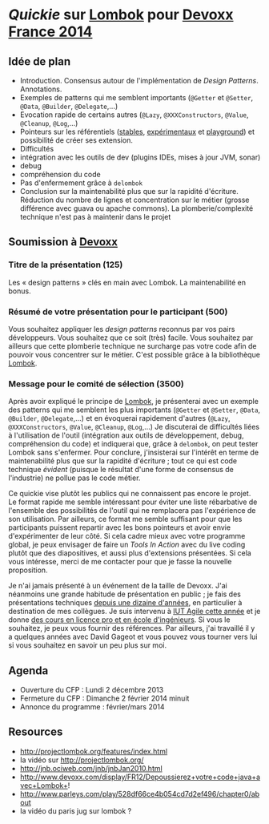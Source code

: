 _Quickie_ sur [Lombok](http://projectlombok.org/) pour [Devoxx France 2014](http://cfp.devoxx.fr/cfp/proposal/new)
=============

## Idée de plan

* Introduction. Consensus autour de l'implémentation de _Design Patterns_. Annotations.
* Exemples de patterns qui me semblent importants (`@Getter` et `@Setter`, `@Data`, `@Builder`, `@Delegate`,...)
* Evocation rapide de certains autres (`@Lazy`, `@XXXConstructors`, `@Value`, `@Cleanup`, `@Log`,...)
* Pointeurs sur les référentiels ([stables](http://projectlombok.org/features/), [expérimentaux](http://projectlombok.org/features/experimental/) et [playground](https://github.com/peichhorn/lombok-pg)) et possibilité de créer ses extension.
* Difficultés
 * intégration avec les outils de dev (plugins IDEs, mises à jour JVM, sonar)
 * debug
 * compréhension du code
* Pas d'enfermement grâce à `delombok`
* Conclusion sur la maintenabilité plus que sur la rapidité d'écriture. Réduction du nombre de lignes et concentration sur le métier (grosse différence avec guava ou apache commons). La plomberie/complexité technique n'est pas à maintenir dans le projet


## Soumission à [Devoxx](http://cfp.devoxx.fr/cfp/proposal/new)

### Titre de la présentation (125)

Les « design patterns » clés en main avec Lombok. La maintenabilité en bonus.

### Résumé de votre présentation pour le participant (500)

Vous souhaitez appliquer les _design patterns_ reconnus par vos pairs développeurs. Vous souhaitez que ce soit (très) facile. Vous souhaitez par ailleurs que cette plomberie technique ne surcharge pas votre code afin de pouvoir vous concentrer sur le métier. C'est possible grâce à la bibliothèque [Lombok](http://projectlombok.org/).

### Message pour le comité de sélection (3500)

Après avoir expliqué le principe de [Lombok](http://projectlombok.org/), je présenterai avec un exemple des patterns qui me semblent les plus importants (`@Getter` et `@Setter`, `@Data`, `@Builder`, `@Delegate`,...) et en évoquerai rapidement d'autres (`@Lazy`, `@XXXConstructors`, `@Value`, `@Cleanup`, `@Log`,...) Je discuterai de difficultés liées à l'utilisation de l'outil (intégration aux outils de développement, debug, compréhension du code) et indiquerai que, grâce à `delombok`, on peut tester Lombok sans s'enfermer. Pour conclure, j'insisterai sur l'intérêt en terme de maintenabilité plus que sur la rapidité d'écriture ; tout ce qui est code technique _évident_ (puisque le résultat d'une forme de consensus de l'industrie) ne pollue pas le code métier.

Ce quickie vise plutôt les publics qui ne connaissent pas encore le projet. Le format rapide me semble intéressant pour éviter une liste rébarbative de l'ensemble des possibilités de l'outil qui ne remplacera pas l'expérience de son utilisation. Par ailleurs, ce format me semble suffisant pour que les participants puissent repartir avec les bons pointeurs et avoir envie d'expérimenter de leur côté. Si cela cadre mieux avec votre programme global, je peux envisager de faire un _Tools In Action_ avec du live coding plutôt que des diapositives, et aussi plus d'extensions présentées. Si cela vous intéresse, merci de me contacter pour que je fasse la nouvelle proposition.

Je n'ai jamais présenté à un événement de la taille de Devoxx. J'ai néanmoins une grande habitude de présentation en public ; je fais des présentations techniques [depuis une dizaine d'années](http://fr.linkedin.com/in/lcottereau/fr), en particulier à destination de mes collègues. Je suis intervenu à [IUT Agile cette année](https://github.com/lcottereau/po-non-certifie-slides) et je donne [des cours en licence pro et en école d'ingénieurs](https://github.com/lcottereau/maintainability-slides). Si vous le souhaitez, je peux vous fournir des références. Par ailleurs, j'ai travaillé il y a quelques années avec David Gageot et vous pouvez vous tourner vers lui si vous souhaitez en savoir un peu plus sur moi.

## Agenda

- Ouverture du CFP : Lundi 2 décembre 2013
- Fermeture du CFP : Dimanche 2 février 2014 minuit
- Annonce du programme : février/mars 2014

## Resources

* http://projectlombok.org/features/index.html
* la vidéo sur http://projectlombok.org/
* http://jnb.ociweb.com/jnb/jnbJan2010.html
* http://www.devoxx.com/display/FR12/Depoussierez+votre+code+java+avec+Lombok+!
* http://www.parleys.com/play/528df66ce4b054cd7d2ef496/chapter0/about
* la vidéo du paris jug sur lombok ?

